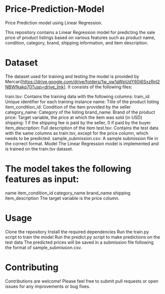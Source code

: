 # Price-Prediction-Model
Price Prediction model using Linear Regression.

This repository contains a Linear Regression model for predicting the sale price of product listings based on various features such as product name, condition, category, brand, shipping information, and item description.

# Dataset

The dataset used for training and testing the model is provided by Mercari[https://drive.google.com/drive/folders/1w_ow1aWpUdY60i6SxzRnl2NBWfkakp70?usp=drive_link]. It consists of the following files:

train.tsv: Contains the training data with the following columns:
train_id: Unique identifier for each training instance
name: Title of the product listing
item_condition_id: Condition of the item provided by the seller
category_name: Category of the listing
brand_name: Brand of the product
price: Target variable, the price at which the item was sold (in USD)
shipping: 1 if the shipping fee is paid by the seller, 0 if paid by the buyer
item_description: Full description of the item
test.tsv: Contains the test data with the same columns as train.tsv, except for the price column, which needs to be predicted.
sample_submission.csv: A sample submission file in the correct format.
Model
The Linear Regression model is implemented and is trained on the train.tsv dataset. 

# The model takes the following features as input:
name
item_condition_id
category_name
brand_name
shipping
item_description
The target variable is the price column.

# Usage
Clone the repository
Install the required dependencies
Run the train.py script to train the model
Run the predict.py script to make predictions on the test data
The predicted prices will be saved in a submission file following the format of sample_submission.csv.

# Contributing
Contributions are welcome! Please feel free to submit pull requests or open issues for any improvements or bug fixes.
